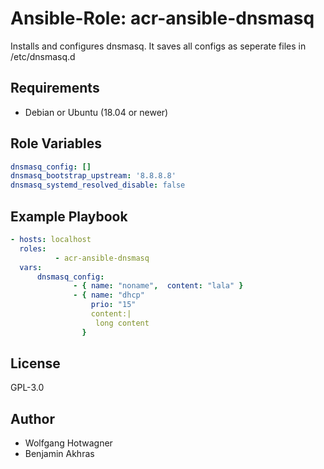 # Ansible-Role: acr-ansible-dnsmasq

Installs and configures dnsmasq. It saves all configs as seperate files in /etc/dnsmasq.d

## Requirements

- Debian or Ubuntu (18.04 or newer)

## Role Variables

```yaml
dnsmasq_config: []
dnsmasq_bootstrap_upstream: '8.8.8.8'
dnsmasq_systemd_resolved_disable: false
```

## Example Playbook

```yaml
- hosts: localhost
  roles:
          - acr-ansible-dnsmasq
  vars:
      dnsmasq_config:
              - { name: "noname",  content: "lala" }
              - { name: "dhcp"
                  prio: "15"
                  content:|
                   long content
                }

```

## License

GPL-3.0

## Author

- Wolfgang Hotwagner
- Benjamin Akhras
